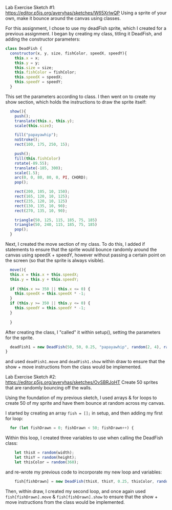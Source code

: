 Lab Exercise Sketch #1: https://editor.p5js.org/averyhas/sketches/W65XrlwQP
Using a sprite of your own, make it bounce around the canvas using classes.

For this assignment, I chose to use my deadFish sprite, which I created for a previous assignment.
I began by creating my class, titling it DeadFish, and adding the constructor parameters:

```Javascript
class DeadFish {
  constructor(x, y, size, fishColor, speedX, speedY){
    this.x = x;
    this.y = y;
    this.size = size;
    this.fishColor = fishColor;
    this.speedX = speedX;
    this.speedY = speedY;
  }
```

This set the parameters according to class. I then went on to create my show section, which holds the instructions to draw the sprite itself:

```Javascript
  show(){
    push();
    translate(this.x, this.y);
    scale(this.size);

    fill("papayawhip");
    noStroke();
    rect(100, 175, 250, 15);

    push();
    fill(this.fishColor)
    rotate(-89.55);
    translate(-185, 300);
    scale(1.5);
    arc(0, 0, 80, 80, 0, PI, CHORD);
    pop();

    rect(200, 105, 10, 150);
    rect(165, 120, 10, 125);
    rect(235, 120, 10, 125)
    rect(130, 135, 10, 90);
    rect(270, 135, 10, 90);

    triangle(50, 125, 115, 185, 75, 185)
    triangle(50, 240, 115, 185, 75, 185)
    pop();
  }
```
  
Next, I created the move section of my class. To do this, I added if statements to ensure that the sprite would bounce randomly around the canvas using speedX + speedY, however without passing a certain point on the screen (so that the sprite is always visible).

```Javascript
  move(){
  this.x = this.x + this.speedX;
  this.y = this.y + this.speedY;
    
  if (this.x >= 350 || this.x <= 0) {
    this.speedX = this.speedX * -1;
  }
  if (this.y >= 350 || this.y <= 0) {
    this.speedY = this.speedY * -1;
  }
    
  }
```

After creating the class, I "called" it within setup(), setting the parameters for the sprite.

```Javascript
  deadFish1 = new DeadFish(50, 50, 0.25, "papayawhip", random(2, 4), random(2, 4));
}
```

and used ```deadFish1.move``` and ```deadFish1.show``` within draw to ensure that the show + move instructions from the class would be implemented.


Lab Exercise Sketch #2: https://editor.p5js.org/averyhas/sketches/OvSBRJoHT
Create 50 sprites that are randomly bouncing off the walls.

Using the foundation of my previous sketch, I used arrays & for loops to create 50 of my sprite and have them bounce at random across my canvas.

I started by creating an array ```fish = [];``` in setup, and then adding my first for loop:

```Javascript
  for (let fishDrawn = 0; fishDrawn < 50; fishDrawn++) {
```

Within this loop, I created three variables to use when calling the DeadFish class:

```Javascript
    let thisX = random(width);
    let thisY = random(height);
    let thisColor = random(360);
```

and re-wrote my previous code to incorporate my new loop and variables:

```Javascript
    fish[fishDrawn] = new DeadFish(thisX, thisY, 0.25, thisColor, random(2, 4), random(2, 4));
```

Then, within draw, I created my second loop, and once again used ```fish[fishDrawn].move``` & ```fish[fishDrawn].show``` to ensure that the show + move instructions from the class would be implemented.
